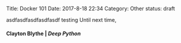 Title: Docker 101
Date: 2017-8-18 22:34
Category: Other
status: draft

asdfasdfasdfasdfasdf
testing
Until next time,
#### Clayton Blythe | *Deep Python*
